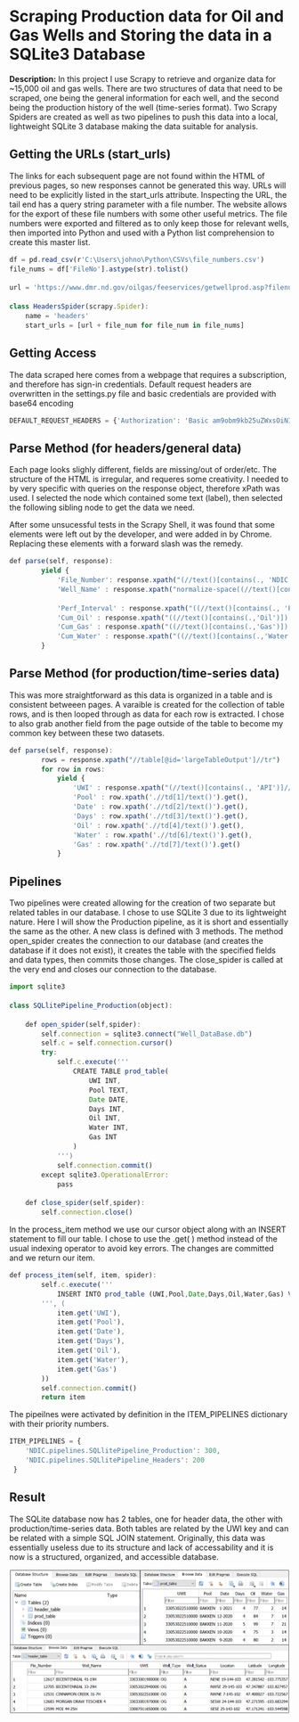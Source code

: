 # Scraping Production data for Oil and Gas Wells and Storing the data in a SQLite3 Database

**Description:** In this project I use Scrapy to retrieve and organize data for ~15,000 oil and gas wells. There are two structures of data that need to be scraped, one being the general information for each well, and the second being the production history of the well (time-series format). Two Scrapy Spiders are created as well as two pipelines to push this data into a local, lightweight SQLite 3 database making the data suitable for analysis. 

## Getting the URLs (start_urls)
The links for each subsequent page are not found within the HTML of previous pages, so new responses cannot be generated this way. URLs will need to be explicitly listed in the start_urls attribute. Inspecting the URL, the tail end has a query string parameter with a file number. The website allows for the export of these file numbers with some other useful metrics. The file numbers were exported and filtered as to only keep those for relevant wells, then imported into Python and used with a Python list comprehension to create this master list. 

```javascript
df = pd.read_csv(r'C:\Users\johno\Python\CSVs\file_numbers.csv')
file_nums = df['FileNo'].astype(str).tolist()

url = 'https://www.dmr.nd.gov/oilgas/feeservices/getwellprod.asp?filenumber='

class HeadersSpider(scrapy.Spider):
    name = 'headers'
    start_urls = [url + file_num for file_num in file_nums]
```

## Getting Access
The data scraped here comes from a webpage that requires a subscription, and therefore has sign-in credentials. Default request headers are overwritten in the settings.py file and basic credentials are provided with base64 encoding

```javascript
DEFAULT_REQUEST_HEADERS = {'Authorization': 'Basic am9obm9kb25uZWxsOiNIdW1ibGU0VFg='}
```

## Parse Method (for headers/general data)
Each page looks slighly different, fields are missing/out of order/etc. The structure of the HTML is irregular, and requeres some creativity. I needed to by very specific with queries on the response object, therefore xPath was used. I selected the node which contained some text (label), then selected the following sibling node to get the data we need.

After some unsucessful tests in the Scrapy Shell, it was found that some <tbody> elements were left out by the developer, and were added in by Chrome. Replacing these elements with a forward slash was the remedy. 

```javascript
def parse(self, response):
        yield {
            'File_Number': response.xpath("(//text()[contains(., 'NDIC File No: ')]//following-sibling::node()/text())[1]").get(),
            'Well_Name' : response.xpath("normalize-space((//text()[contains(., 'Current Well Name: ')]//following-sibling::node()/text())[1])").get(),
                                                                         ...
            'Perf_Interval' : response.xpath("((//text()[contains(., 'Perf')])[1]//following-sibling::node()/text())[1]").get().replace("=","-"),
            'Cum_Oil' : response.xpath("((//text()[contains(.,'Oil')])[1]//following-sibling::node()/text())[1]").get(),
            'Cum_Gas' : response.xpath("((//text()[contains(.,'Gas')])[1]//following-sibling::node()/text())[1]").get(),
            'Cum_Water' : response.xpath("((//text()[contains(.,'Water')])[1]//following-sibling::node()/text())[1]").get()
        }
```

## Parse Method (for production/time-series data)
This was more straightforward as this data is organized in a table and is consistent betweeen pages. A varaible is created for the collection of table rows, and is then looped through as data for each row is extracted. I chose to also grab another field from the page outside of the table to become my common key between these two datasets. 

```javascript
def parse(self, response):
        rows = response.xpath("//table[@id='largeTableOutput']//tr")
        for row in rows:
            yield {
                'UWI' : response.xpath("(//text()[contains(., 'API')]//following-sibling::node()/text())[1]").get().replace("-",""),
                'Pool' : row.xpath('.//td[1]/text()').get(),
                'Date' : row.xpath('.//td[2]/text()').get(),
                'Days' : row.xpath('.//td[3]/text()').get(),
                'Oil' : row.xpath('.//td[4]/text()').get(),
                'Water' : row.xpath('.//td[6]/text()').get(),
                'Gas' : row.xpath('.//td[7]/text()').get()
            }
```

## Pipelines
Two pipelines were created allowing for the creation of two separate but related tables in our database. I chose to use SQLite 3 due to its lightweight nature. Here I will show the Production pipeline, as it is short and essentially the same as the other. A new class is defined with 3 methods. The method open_spider creates the connection to our database (and creates the database if it does not exist), it creates the table with the specified fields and data types, then commits those changes. The close_spider is called at the very end and closes our connection to the database. 

```javascript
import sqlite3

class SQLlitePipeline_Production(object):
   
    def open_spider(self,spider):
        self.connection = sqlite3.connect("Well_DataBase.db")
        self.c = self.connection.cursor()
        try:
            self.c.execute('''
                CREATE TABLE prod_table(
                    UWI INT,
                    Pool TEXT,
                    Date DATE,
                    Days INT,
                    Oil INT,
                    Water INT,
                    Gas INT
                )
            ''')
            self.connection.commit()
        except sqlite3.OperationalError:
            pass

    def close_spider(self,spider):
        self.connection.close()
```

In the process_item method we use our cursor object along with an INSERT statement to fill our table. I chose to use the .get( ) method instead of the usual indexing operator to avoid key errors. The changes are committed and we return our item. 

```javascript
def process_item(self, item, spider):
        self.c.execute('''
            INSERT INTO prod_table (UWI,Pool,Date,Days,Oil,Water,Gas) VALUES(?,?,?,?,?,?,?)
        ''', (
            item.get('UWI'),
            item.get('Pool'),
            item.get('Date'),
            item.get('Days'),
            item.get('Oil'),
            item.get('Water'),
            item.get('Gas')
        ))
        self.connection.commit()
        return item
```

The pipeilnes were activated by definition in the ITEM_PIPELINES dictionary with their priority numbers. 

```javascript
ITEM_PIPELINES = {
    'NDIC.pipelines.SQLlitePipeline_Production': 300,
    'NDIC.pipelines.SQLlitePipeline_Headers': 200
 }
```

## Result
The SQLite database now has 2 tables, one for header data, the other with production/time-series data. Both tables are related by the UWI key and can be related with a simple SQL JOIN statement. Originally, this data was essentially useless due to its structure and lack of accessability and it is now is a structured, organized, and accessible database. 

<img src="images/scrapy/database_result.PNG?raw=true"/>


